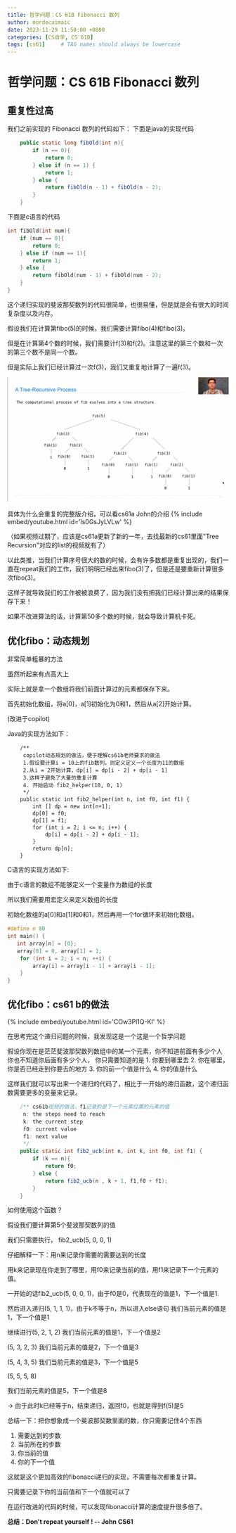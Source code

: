 ```yaml
---
title: 哲学问题：CS 61B Fibonacci 数列
author: mordecaimaic
date: 2023-11-29 11:50:00 +0800
categories: [CS自学, CS 61B]
tags: [cs61]     # TAG names should always be lowercase
---
```

# 哲学问题：CS 61B Fibonacci 数列

## 重复性过高
我们之前实现的 Fibonacci 数列的代码如下：
下面是java的实现代码

``` java
    public static long fibOld(int n){
        if (n == 0){
            return 0;
        } else if (n == 1) {
            return 1;
        } else {
            return fibOld(n - 1) + fibOld(n - 2);
        }
    }
```
下面是c语言的代码

```c
int fibOld(int num){
    if (num == 0){
        return 0;
    } else if (num == 1){
        return 1;
    } else {
        return fibOld(num - 1) + fibOld(num - 2);
    }
}
```
这个递归实现的斐波那契数列的代码很简单，也很易懂，但是就是会有很大的时间复杂度以及内存。

假设我们在计算第fibo(5)的时候，我们需要计算fibo(4)和fibo(3)。

但是在计算第4个数的时候，我们需要计f(3)和f(2)。注意这里的第三个数和一次的第三个数不是同一个数。

但是实际上我们已经计算过一次f(3)，我们又重复地计算了一遍f(3)。

!["fibonacci"](../../_site/assets/images/../../../assets/images/cs61b/Tree_Recursion_2-57_screenshot.png "fibonacci")

具体为什么会重复的完整版介绍，可以看cs61a John的介绍
{% include embed/youtube.html id='ls0GsJyLVLw' %}

（如果视频过期了，应该是cs61a更新了新的一年，去找最新的cs61里面"Tree Recursion"对应的list的视频就有了）

以此类推，当我们计算序号很大的数的时候，会有许多数都是重复出现的，我们一直在repeat我们的工作，我们明明已经出来fibo(3)了，但是还是要重新计算很多次fibo(3)。

这样子就导致我们的工作被被浪费了，因为我们没有把我们已经计算出来的结果保存下来！

如果不改进算法的话，计算第50多个数的时候，就会导致计算机卡死。

## 优化fibo：动态规划

非常简单粗暴的方法

虽然听起来有点高大上

实际上就是拿一个数组将我们前面计算过的元素都保存下来。

首先初始化数组，将a[0]，a[1]初始化为0和1，然后从a[2]开始计算。

(改进于copilot)

Java的实现方法如下：
```
    /**
     copilot动态规划的做法，便于理解cs61b老师要求的做法
     1.假设要计算i = 10上的fib数列，则定义定义一个长度为11的数组
     2.从i = 2开始计算，dp[i] = dp[i - 2] + dp[i - 1]
     3.这样子避免了大量的重复计算
     4. 开始启动 fib2_helper(10, 0, 1)
     */
    public static int fib2_helper(int n, int f0, int f1) {
        int [] dp = new int[n+1];
        dp[0] = f0;
        dp[1] = f1;
        for (int i = 2; i <= n; i++) {
            dp[i] = dp[i - 2] + dp[i - 1];
        }
        return dp[n];
    }
```

C语言的实现方法如下:

由于c语言的数组不能够定义一个变量作为数组的长度

所以我们需要用宏定义来定义数组的长度

初始化数组的a[0]和a[1]和0和1，然后再用一个for循环来初始化数组。

```c
#define n 80
int main() {
   int array[n] = {0};
   array[0] = 0, array[1] = 1;
    for (int i = 2; i < n; ++i) {
        array[i] = array[i - 1] + array[i - 1];
    }
}
```

## 优化fibo：cs61 b的做法

{% include embed/youtube.html id='COw3Pl1Q-KI' %}

在思考完这个递归问题的时候，我发现这是一个这是一个哲学问题

假设你现在是茫茫斐波那契数列数组中的某一个元素，你不知道前面有多少个人
    你也不知道你后面有多少个人，
    你只需要知道的是
    1. 你要到哪里去
    2. 你在哪里，你是否已经走到你要去的地方
    3. 你的前一个值是什么
    4. 你的值是什么

这样我们就可以写出来一个递归的代码了，相比于一开始的递归函数，这个递归函数需要更多的变量来记录。

```java
    /** cs61b视频的做法，f1记录的是下一个元素位置的元素的值
     n: the steps need to reach
     k: the current step
     f0: current value
     f1: next value
     */
    public static int fib2_ucb(int n, int k, int f0, int f1) {
        if (k == n){
            return f0;
        } else {
            return fib2_ucb(n , k + 1, f1,f0 + f1);
        }
    }
```
如何使用这个函数？

假设我们要计算第5个斐波那契数列的值

我们只需要执行， fib2_ucb(5, 0, 0, 1)

仔细解释一下：用n来记录你需要的需要达到的长度

用k来记录现在你走到了哪里，用f0来记录当前的值，用f1来记录下一个元素的值。

一开始的话fib2_ucb(5, 0, 0, 1)，由于f0是0，代表现在的值是1，下一个值是1.

然后进入递归(5, 1, 1, 1)，由于k不等于n，所以进入else语句
我们当前元素的值是1，下一个值是1

继续进行(5, 2, 1, 2)
我们当前元素的值是1，下一个值是2

(5, 3, 2, 3)
我们当前元素的值是2，下一个值是3

(5, 4, 3, 5)
我们当前元素的值是3，下一个值是5

(5, 5, 5, 8) 

我们当前元素的值是5，下一个值是8

-> 由于此时k已经等于n，结束递归，返回f0，也就是得到f(5)是5

总结一下：把你想象成一个斐波那契数里面的数，你只需要记住4个东西
1. 需要达到的步数
2. 当前所在的步数
3. 你当前的值
4. 你的下一个值

这就是这个更加高效的fibonacci递归的实现，不需要每次都重复计算。

只需要记录下你的当前值和下一个值就可以了

在运行改进的代码的时候，可以发现fibonacci计算的速度提升很多倍了。

**总结：Don't repeat yourself ! -- John CS61**



